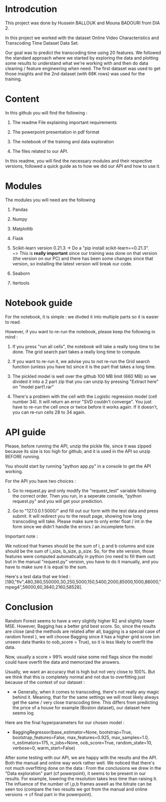 # Introdcution
    
  This project was done by Hussein BALLOUK and Mouna BADOURI from DIA 2. 

  In this project we worked with the dataset Online Video Characteristics and Transcoding Time Dataset Data Set. 
  
  Our goal was to predict the transcoding time using 20 features. We followed the standard approach where we started by exploring the data and plotting some results to understand what we're working with and then do data cleaning / feature engineering when need. The first dataset was used to get those insights and the 2nd dataset (with 68K rows) was used for the training.

# Content

 In this github you will find the following :
  
  1. The readme File explaining important requirements
  
  2. The powerpoint presentation in pdf format
  
  3. The notebook of the training and data exploration
  
  4. The files related to our API.
  
 
 In this readme, you will find the necessary modules and their respective versions, followed a quick guide as to how we did our API and how to use it.
 
 # Modules
 
 The modules you will need are the following
 
  1. Pandas
  
  2. Numpy
  
  3. Matplotlib
  
  4. Flask
  
  5. Scikit-learn version 0.21.3 -> Do a "pip install scikit-learn==0.21.3". <br>~> This is **really important** since our training was done on that version (the version on our PC) and there has been some changes since that version, so installing the latest version will break our code.
  
  6. Seaborn
  
  7. Itertools
  
# Notebook guide
  
For the notebook, it is simple : we divded it into multiple parts so it is easier to read.
  
However, if you want to re-run the notebook, please keep the following in mind : 

  1. If you press "run all cells", the notebook will take a really long time to be done. The grid search part takes a really long time to compute.
    
  2. If you want to re-run it, we advise you to not re-run the Grid search function (unless you have to) since it is the part that takes a long time.
    
  3. The pickled model is well over the github 100 MB limit (660 MB) so we divided it into a 2 part zip that you can unzip by pressing "Extract here" on "model part1.rar"
    
  4. There's a problem with the cell with the Logistic regression model (cell number 34). It will return an error "SVD couldn't converge". You just have to re-run the cell once or twice before it works again. If it doesn't, you can re-run cells 28 to 34 again.
    
# API guide

Please, before running the API, unzip the pickle file, since it was zipped because its size is too high for github, and it is used in the API so unzip BEFORE running.

You should start by running "python app.py" in a console to get the API working.

For the API you have two choices : 

  1. Go to request.py and only modify the "request_test" variable following the correct order. Then you run, in a seperate console, "python request.py" and you will get your prediction.
    
  2. Go to "127.0.0.1:5000/" and fill out our form with the test data and press submit. It will redirect you to the result page, showing how long transcoding will take. Please make sure to only enter float / int in the form since we didn't handle the errors / an incomplete form.
    
Important note : 

We noticed that frames should be the sum of i, p and b columns and size should be the sum of i_size, b_size, p_size. So, for the site version, those features were computed automatically in python (no need to fill them out) but in the manual "request.py" version, you have to do it manually, and you have to make sure it is equal to the sum.

Here's a test data that we tried : [180,"flv",480,360,550000,30,250,5000,150,5400,2000,85000,1000,88000,"mpeg4",56000,60,3840,2160,58528].

# Conclusion 

Random Forest seems to have a very slightly higher R2 and slightly lower MSE. However, Bagging has a better grid
best score. So, since the results are close (and the methods are related after all, bagging is a special case of random
forest ), we will choose Bagging since it has a higher grid score (on unseen data thanks to oob_score = True), so it is
less likely to overfit the data.

Now, usually a score > 99% would raise some red flags since the model could have overfit the data and memorized
the answers.

Usually, we want an accuracy that is high but not very close to 100%. But we think that this is completely normal and
not due to overfitting just because of the context of our dataset :
- => Generally, when it comes to transcoding, there's not really any magic behind it. Meaning, that for the same settings we will
most likely always get the same / very close transcoding time. This differs from predicting the price of a house for example
(Boston dataset), our dataset here seems log

Here are the final hyperparameters for our chosen model : 

- BaggingRegressor(base_estimator=None, bootstrap=True, bootstrap_features=False,
                 max_features=0.925, max_samples=1.0, n_estimators=175,
                 n_jobs=None, oob_score=True, random_state=10, verbose=0,
                 warm_start=False)
                 
After some testing with our API, we are happy with the results and the API. Both the manual and online way work rather well. We noticed that there's not much overfitting done on the data : From the conclusions we drew in the "Data exploration" part (cf powerpoint), it seems to be present in our results. For example, lowering the resolution takes less time than raising it. The influence of the number of i,p,b frames aswell as the bitrate can be seen too (compare the two results we got from the manual and online versions -> cf final part in the powerpoint).
